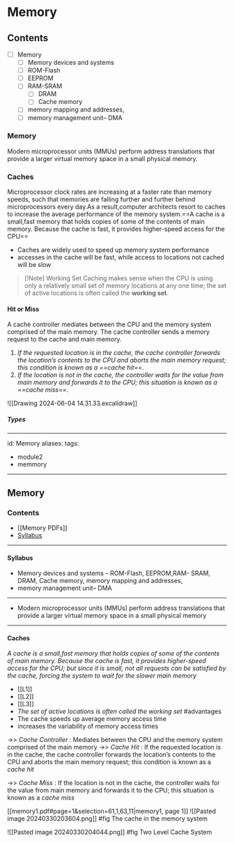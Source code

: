 # Memory

## Contents
- [ ] Memory
	- [ ] Memory devices and systems 
	- [ ] ROM-Flash
	- [ ] EEPROM
	- [ ] RAM-SRAM
		- [ ] DRAM
		- [ ] Cache memory
	- [ ] memory mapping and addresses,
	- [ ] memory management unit– DMA

### Memory
Modern microprocessor units (MMUs) perform address translations that provide a larger virtual memory space in a small physical memory.

### Caches
Microprocessor clock rates are increasing at a faster rate than memory speeds, such that memories are falling further and further behind microprocessors every day.As a result,computer architects resort to caches to increase the average performance of the memory system.==A cache is a small,fast memory that holds copies of some of the contents of main memory. Because the cache is fast, it provides higher-speed access for the CPU==

- Caches are widely used to speed up memory system performance
- accesses in the cache will be fast, while access to locations not cached will be slow
 >[!Note] Working Set 
 >Caching makes sense when the CPU is using only a relatively small set of memory locations at any one time; the set of active locations is often called the **working set**.

####  Hit or Miss
A cache controller mediates between the CPU and the memory system comprised of the main memory. The cache controller sends a memory request to the cache and main memory. 
1. *If the requested location is in the cache, the cache controller forwards the location’s contents to the CPU and aborts the main memory request; this condition is known as a ==cache hit==*.
2. *If the location is not in the cache, the controller waits for the value from main memory and forwards it to the CPU; this situation is known as a ==cache miss==*.

![[Drawing 2024-06-04 14.31.33.excalidraw]]




##### Types 
---
id: Memory
aliases: 
tags:
  - module2
  - memmory
---
## Memory
### Contents
- [[Memory PDFs]]
- [Syllabus](#syllabus)
---

#### Syllabus 
- Memory devices and systems – ROM-Flash, EEPROM,RAM- SRAM, DRAM, Cache memory, memory mapping and addresses,
- memory management unit– DMA
---

- Modern microprocessor units (MMUs) perform address translations that provide a larger virtual memory space in a small physical memory

---
#### Caches
*A cache is a small,fast memory that holds copies of some of the contents of main memory. Because the cache is fast, it provides higher-speed access for the CPU; but since it is small, not all requests can be satisfied by the cache, forcing the system to wait for the slower main memory*
- [[L1]]
- [[L2]]
- [[L3]]
- *The set of active locations is often called the working set*
#advantages
-  The cache speeds up average memory access time
-  increases the variability of memory access times


->> *Cache Controller* : Mediates between the CPU and the memory system comprised of the main memory
->> *Cache Hit* : If the requested location is in the cache, the cache controller forwards the location’s contents to the CPU and aborts the main memory request; this condition is known as a *cache hit*

->> *Cache Miss* : If the location is not in the cache, the controller waits for the value from main memory and forwards it to the CPU; this situation is known as a *cache miss*


[[memory1.pdf#page=1&selection=61,1,63,11|memory1, page 1]]
![[Pasted image 20240330203604.png]]
#fig The cache in the memory system



![[Pasted image 20240330204044.png]]
#fig Two Level Cache System

